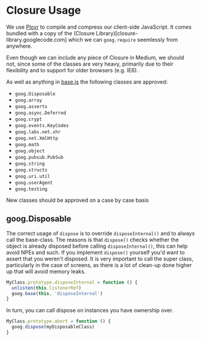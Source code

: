 # Closure Usage #

We use [Plovr](http://plovr.com/docs.html) to compile and compress our client-side JavaScript.  It
comes bundled with a copy of the (Closure Library)[closure-library.googlecode.com] which we can
`goog.require` seemlessly from anywhere.

Even though we can include any piece of Closure in Medium, we should not, since some of the classes
are very heavy, primarily due to their flexibility and to support for older browsers (e.g. IE6).

As well as anything in [base.js](http://closure-library.googlecode.com/svn/docs/closure_goog_base.js.html)
the following classes are approved:

  * `goog.Disposable`
  * `goog.array`
  * `goog.asserts`
  * `goog.async.Deferred`
  * `goog.crypt`
  * `goog.events.KeyCodes`
  * `goog.labs.net.xhr`
  * `goog.net.XmlHttp`
  * `goog.math`
  * `goog.object`
  * `goog.pubsub.PubSub`
  * `goog.string`
  * `goog.structs`
  * `goog.uri.util`
  * `goog.userAgent`
  * `goog.testing`

New classes should be approved on a case by case basis

## goog.Disposable ##

The correct usage of `dispose` is to override `disposeInternal()` and to always call the base-class.  The reasons is that `dispose()` checks whether the object is already disposed before calling `disposeInternal()`, this can help avoid NPEs and such.  If you implement `dispose()` yourself you'd want to assert that you weren't disposed.  It is very important to call the super class, particularly in the case of screens, as there is a lot of clean-up done higher up that will avoid memory leaks.

```js
MyClass.prototype.disposeInternal = function () {
  unlisten(this.listenerRef)
  goog.base(this, 'disposeInternal')
}
```

In turn, you can call dispose on instances you have ownership over.

``` js
MyClass.prototype.abort = function () {
  goog.dispose(myDisposableClass)
}
```